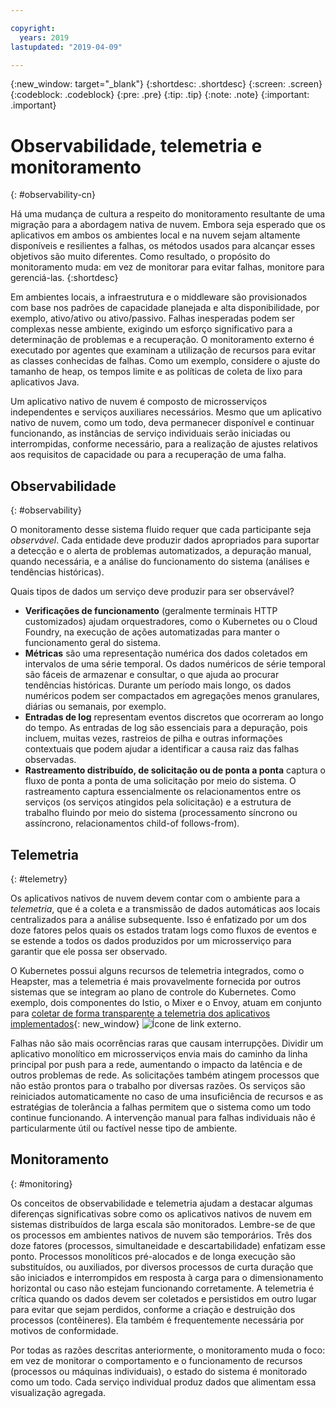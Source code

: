 ```yaml
---

copyright:
  years: 2019
lastupdated: "2019-04-09"

---
```


{:new_window: target="_blank"}
{:shortdesc: .shortdesc}
{:screen: .screen}
{:codeblock: .codeblock}
{:pre: .pre}
{:tip: .tip}
{:note: .note}
{:important: .important}

# Observabilidade, telemetria e monitoramento
{: #observability-cn}

Há uma mudança de cultura a respeito do monitoramento resultante de uma migração para a abordagem nativa de nuvem. Embora seja esperado que os aplicativos em ambos os ambientes local e na nuvem sejam altamente disponíveis e resilientes a falhas, os métodos usados para alcançar esses objetivos são muito diferentes. Como resultado, o propósito do monitoramento muda: em vez de monitorar para evitar falhas, monitore para gerenciá-las. 
{:shortdesc}

Em ambientes locais, a infraestrutura e o middleware são provisionados com base nos padrões de capacidade planejada e alta disponibilidade, por exemplo, ativo/ativo ou ativo/passivo. Falhas inesperadas podem ser complexas nesse ambiente, exigindo um esforço significativo para a determinação de problemas e a recuperação. O monitoramento externo é executado por agentes que examinam a utilização de recursos para evitar as classes conhecidas de falhas. Como um exemplo, considere o ajuste do tamanho de heap, os tempos limite e as políticas de coleta de lixo para aplicativos Java.

Um aplicativo nativo de nuvem é composto de microsserviços independentes e serviços auxiliares necessários. Mesmo que um aplicativo nativo de nuvem, como um todo, deva permanecer disponível e continuar funcionando, as instâncias de serviço individuais serão iniciadas ou interrompidas, conforme necessário, para a realização de ajustes relativos aos requisitos de capacidade ou para a recuperação de uma falha. 

## Observabilidade
{: #observability}

O monitoramento desse sistema fluido requer que cada participante seja *observável*. Cada entidade deve produzir dados apropriados para suportar a detecção e o alerta de problemas automatizados, a depuração manual, quando necessária, e a análise do funcionamento do sistema (análises e tendências históricas).

Quais tipos de dados um serviço deve produzir para ser observável?

* **Verificações de funcionamento** (geralmente terminais HTTP customizados) ajudam orquestradores, como o Kubernetes ou o Cloud Foundry, na execução de ações automatizadas para manter o funcionamento geral do sistema.
* **Métricas** são uma representação numérica dos dados coletados em intervalos de uma série temporal. Os dados numéricos de série temporal são fáceis de armazenar e consultar, o que ajuda ao procurar tendências históricas. Durante um período mais longo, os dados numéricos podem ser compactados em agregações menos granulares, diárias ou semanais, por exemplo.
* **Entradas de log** representam eventos discretos que ocorreram ao longo do tempo. As entradas de log são essenciais para a depuração, pois incluem, muitas vezes, rastreios de pilha e outras informações contextuais que podem ajudar a identificar a causa raiz das falhas observadas.
* **Rastreamento distribuído, de solicitação ou de ponta a ponta** captura o fluxo de ponta a ponta de uma solicitação por meio do sistema. O rastreamento captura essencialmente os relacionamentos entre os serviços (os serviços atingidos pela solicitação) e a estrutura de trabalho fluindo por meio do sistema (processamento síncrono ou assíncrono, relacionamentos child-of follows-from).

## Telemetria
{: #telemetry}

Os aplicativos nativos de nuvem devem contar com o ambiente para a *telemetria*, que é a coleta e a transmissão de dados automáticas aos locais centralizados para a análise subsequente. Isso é enfatizado por um dos doze fatores pelos quais os estados tratam logs como fluxos de eventos e se estende a todos os dados produzidos por um microsserviço para garantir que ele possa ser observado.

O Kubernetes possui alguns recursos de telemetria integrados, como o Heapster, mas a telemetria é mais provavelmente fornecida por outros sistemas que se integram ao plano de controle do Kubernetes. Como exemplo, dois componentes do Istio, o Mixer e o Envoy, atuam em conjunto para [coletar de forma transparente a telemetria dos aplicativos implementados](https://istio.io/docs/concepts/policies-and-telemetry/){: new_window} ![Ícone de link externo](../icons/launch-glyph.svg "Ícone de link externo").

Falhas não são mais ocorrências raras que causam interrupções. Dividir um aplicativo monolítico em microsserviços envia mais do caminho da linha principal por push para a rede, aumentando o impacto da latência e de outros problemas de rede. As solicitações também atingem processos que não estão prontos para o trabalho por diversas razões. Os serviços são reiniciados automaticamente no caso de uma insuficiência de recursos e as estratégias de tolerância a falhas permitem que o sistema como um todo continue funcionando. A intervenção manual para falhas individuais não é particularmente útil ou factível nesse tipo de ambiente.

## Monitoramento
{: #monitoring}

Os conceitos de observabilidade e telemetria ajudam a destacar algumas diferenças significativas sobre como os aplicativos nativos de nuvem em sistemas distribuídos de larga escala são monitorados. Lembre-se de que os processos em ambientes nativos de nuvem são temporários. Três dos doze fatores (processos, simultaneidade e descartabilidade) enfatizam esse ponto. Processos monolíticos pré-alocados e de longa execução são substituídos, ou auxiliados, por diversos processos de curta duração que são iniciados e interrompidos em resposta à carga para o dimensionamento horizontal ou caso não estejam funcionando corretamente. A telemetria é crítica quando os dados devem ser coletados e persistidos em outro lugar para evitar que sejam perdidos, conforme a criação e destruição dos processos (contêineres). Ela também é frequentemente necessária por motivos de conformidade. 

Por todas as razões descritas anteriormente, o monitoramento muda o foco: em vez de monitorar o comportamento e o funcionamento de recursos (processos ou máquinas individuais), o estado do sistema é monitorado como um todo. Cada serviço individual produz dados que alimentam essa visualização agregada.

